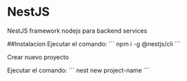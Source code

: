 # NestJS
NestJS framework nodejs para backend services

##Instalacion
Ejecutar el comando: ´´´ npm i -g @nestjs/cli ´´´

Crear nuevo proyecto

Ejecutar el comando: ´´´ nest new project-name ´´´
